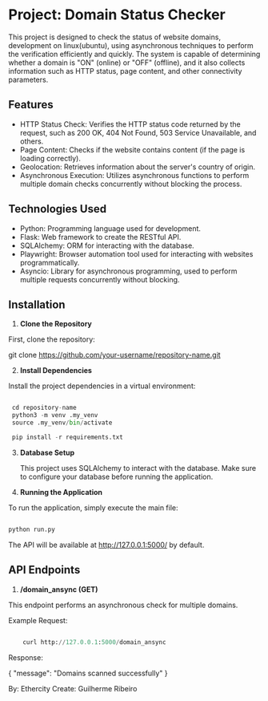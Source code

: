# **Project: Domain Status Checker**

This project is designed to check the status of website domains, development on linux(ubuntu), using asynchronous techniques to perform the verification efficiently and quickly. The system is capable of determining whether a domain is "ON" (online) or "OFF" (offline), and it also collects information such as HTTP status, page content, and other connectivity parameters.

## **Features**

 - HTTP Status Check: Verifies the HTTP status code returned by the request, such as 200 OK, 404 Not Found, 503 Service Unavailable, and others.
 - Page Content: Checks if the website contains content (if the page is loading correctly).
 - Geolocation: Retrieves information about the server's country of origin.
 - Asynchronous Execution: Utilizes asynchronous functions to perform multiple domain checks concurrently without blocking the process.

## **Technologies Used**

 - Python: Programming language used for development.
 - Flask: Web framework to create the RESTful API.
 - SQLAlchemy: ORM for interacting with the database.
 - Playwright: Browser automation tool used for interacting with websites programmatically.
 - Asyncio: Library for asynchronous programming, used to perform multiple requests concurrently without blocking.

## **Installation**

1. **Clone the Repository**

 First, clone the repository:

 git clone https://github.com/your-username/repository-name.git

2. **Install Dependencies**

Install the project dependencies in a virtual environment:

```python

 cd repository-name 
 python3 -m venv .my_venv
 source .my_venv/bin/activate  

 pip install -r requirements.txt

```

3. **Database Setup**

    This project uses SQLAlchemy to interact with the database. Make sure to configure your database before running the application.

4. **Running the Application**
 
 To run the application, simply execute the main file:

```python

python run.py

```

The API will be available at http://127.0.0.1:5000/ by default.

## API Endpoints

1. **/domain_ansync (GET)**

 This endpoint performs an asynchronous check for multiple domains.

 Example Request:

```python
    
    curl http://127.0.0.1:5000/domain_ansync

```

 Response:

 {
    "message": "Domains scanned successfully"
 }


By: Ethercity
Create: Guilherme Ribeiro
